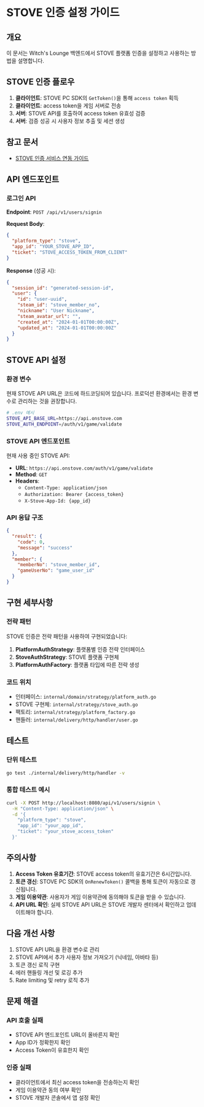 # STOVE 인증 설정 가이드

## 개요

이 문서는 Witch's Lounge 백엔드에서 STOVE 플랫폼 인증을 설정하고 사용하는 방법을 설명합니다.

## STOVE 인증 플로우

1. **클라이언트**: STOVE PC SDK의 `GetToken()`을 통해 `access token` 획득
2. **클라이언트**: access token을 게임 서버로 전송
3. **서버**: STOVE API를 호출하여 access token 유효성 검증
4. **서버**: 검증 성공 시 사용자 정보 추출 및 세션 생성

## 참고 문서

- [STOVE 인증 서비스 연동 가이드](https://studio-docs.onstove.com/pc/server/auth/auth.html)

## API 엔드포인트

### 로그인 API

**Endpoint**: `POST /api/v1/users/signin`

**Request Body**:
```json
{
  "platform_type": "stove",
  "app_id": "YOUR_STOVE_APP_ID",
  "ticket": "STOVE_ACCESS_TOKEN_FROM_CLIENT"
}
```

**Response** (성공 시):
```json
{
  "session_id": "generated-session-id",
  "user": {
    "id": "user-uuid",
    "steam_id": "stove_member_no",
    "nickname": "User Nickname",
    "steam_avatar_url": "",
    "created_at": "2024-01-01T00:00:00Z",
    "updated_at": "2024-01-01T00:00:00Z"
  }
}
```

## STOVE API 설정

### 환경 변수

현재 STOVE API URL은 코드에 하드코딩되어 있습니다. 프로덕션 환경에서는 환경 변수로 관리하는 것을 권장합니다.

```bash
# .env 예시
STOVE_API_BASE_URL=https://api.onstove.com
STOVE_AUTH_ENDPOINT=/auth/v1/game/validate
```

### STOVE API 엔드포인트

현재 사용 중인 STOVE API:
- **URL**: `https://api.onstove.com/auth/v1/game/validate`
- **Method**: `GET`
- **Headers**:
  - `Content-Type: application/json`
  - `Authorization: Bearer {access_token}`
  - `X-Stove-App-Id: {app_id}`

### API 응답 구조

```json
{
  "result": {
    "code": 0,
    "message": "success"
  },
  "member": {
    "memberNo": "stove_member_id",
    "gameUserNo": "game_user_id"
  }
}
```

## 구현 세부사항

### 전략 패턴

STOVE 인증은 전략 패턴을 사용하여 구현되었습니다:

1. **PlatformAuthStrategy**: 플랫폼별 인증 전략 인터페이스
2. **StoveAuthStrategy**: STOVE 플랫폼 구현체
3. **PlatformAuthFactory**: 플랫폼 타입에 따른 전략 생성

### 코드 위치

- 인터페이스: `internal/domain/strategy/platform_auth.go`
- STOVE 구현체: `internal/strategy/stove_auth.go`
- 팩토리: `internal/strategy/platform_factory.go`
- 핸들러: `internal/delivery/http/handler/user.go`

## 테스트

### 단위 테스트

```bash
go test ./internal/delivery/http/handler -v
```

### 통합 테스트 예시

```bash
curl -X POST http://localhost:8080/api/v1/users/signin \
  -H "Content-Type: application/json" \
  -d '{
    "platform_type": "stove",
    "app_id": "your_app_id",
    "ticket": "your_stove_access_token"
  }'
```

## 주의사항

1. **Access Token 유효기간**: STOVE access token의 유효기간은 6시간입니다.
2. **토큰 갱신**: STOVE PC SDK의 `OnRenewToken()` 콜백을 통해 토큰이 자동으로 갱신됩니다.
3. **게임 이용약관**: 사용자가 게임 이용약관에 동의해야 토큰을 받을 수 있습니다.
4. **API URL 확인**: 실제 STOVE API URL은 STOVE 개발자 센터에서 확인하고 업데이트해야 합니다.

## 다음 개선 사항

1. STOVE API URL을 환경 변수로 관리
2. STOVE API에서 추가 사용자 정보 가져오기 (닉네임, 아바타 등)
3. 토큰 갱신 로직 구현
4. 에러 핸들링 개선 및 로깅 추가
5. Rate limiting 및 retry 로직 추가

## 문제 해결

### API 호출 실패

- STOVE API 엔드포인트 URL이 올바른지 확인
- App ID가 정확한지 확인
- Access Token이 유효한지 확인

### 인증 실패

- 클라이언트에서 최신 access token을 전송하는지 확인
- 게임 이용약관 동의 여부 확인
- STOVE 개발자 콘솔에서 앱 설정 확인


